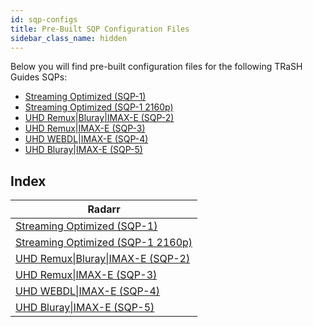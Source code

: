 ```yaml
---
id: sqp-configs
title: Pre-Built SQP Configuration Files
sidebar_class_name: hidden
---
```


Below you will find pre-built configuration files for the following TRaSH Guides SQPs:

- [Streaming Optimized (SQP-1)][radarr-sqp-1-trash]
- [Streaming Optimized (SQP-1 2160p)][radarr-sqp-1-4k-trash]
- [UHD Remux|Bluray|IMAX-E (SQP-2)][radarr-sqp-2-trash]
- [UHD Remux|IMAX-E (SQP-3)][radarr-sqp-3-trash]
- [UHD WEBDL|IMAX-E (SQP-4)][radarr-sqp-4-trash]
- [UHD Bluray|IMAX-E (SQP-5)][radarr-sqp-5-trash]

[radarr-sqp-1-trash]: https://trash-guides.info/SQP/1/
[radarr-sqp-1-4k-trash]: https://trash-guides.info/SQP/1-4k/
[radarr-sqp-2-trash]: https://trash-guides.info/SQP/2/
[radarr-sqp-3-trash]: https://trash-guides.info/SQP/3/
[radarr-sqp-4-trash]: https://trash-guides.info/SQP/4/
[radarr-sqp-5-trash]: https://trash-guides.info/SQP/5/

## Index

| Radarr                                               |
| ---------------------------------------------------- |
| [Streaming Optimized (SQP-1)][sqp-1-config]          |
| [Streaming Optimized (SQP-1 2160p)][sqp-1-4k-config] |
| [UHD Remux\|Bluray\|IMAX-E (SQP-2)][sqp-2-config]    |
| [UHD Remux\|IMAX-E (SQP-3)][sqp-3-config]            |
| [UHD WEBDL\|IMAX-E (SQP-4)][sqp-4-config]            |
| [UHD Bluray\|IMAX-E (SQP-5)][sqp-5-config]           |

[sqp-1-config]: https://raw.githubusercontent.com/recyclarr/config-templates/master/radarr/sqp/sqp-1.yml
[sqp-1-4k-config]: https://raw.githubusercontent.com/recyclarr/config-templates/master/radarr/sqp/sqp-1-2160p.yml
[sqp-2-config]: https://raw.githubusercontent.com/recyclarr/config-templates/master/radarr/sqp/sqp-2.yml
[sqp-3-config]: https://raw.githubusercontent.com/recyclarr/config-templates/master/radarr/sqp/sqp-3.yml
[sqp-4-config]: https://raw.githubusercontent.com/recyclarr/config-templates/master/radarr/sqp/sqp-4.yml
[sqp-5-config]: https://raw.githubusercontent.com/recyclarr/config-templates/master/radarr/sqp/sqp-5.yml

